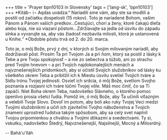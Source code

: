 +++
title = 'Prayer bpn10103 in Slovensky'
tags = ['lang-sk', 'bpn10103']
+++
*Kitáb¬ i¬ Aqdas uvádza:“ Nariadili sme vám, aby ste sa modlili a postili od začiatku dospelosti (15 rokov). Toto je nariadené Bohom, vašim Pánom a Pánom vašich predkov…Cestujúci, chorí a ženy, ktoré čakajú dieťa alebo koja, nie sú viazaní pôstom…Zdržiavajte sa jedla od úsvitu do západu slnka a vyvarujte sa, aby vás žiadosť nezbavila milosti, ktorá je ustanovená u Knihe.“
*Obdobie pôstu trvá od 2. do 20. marca.

Toto je, o môj Bože, prvý z dní, v ktorých si Svojim milovaným nariadil, aby dodržiavali pôst. Prosím Ťa pri Tvojom Ja a pri ňom, ktorý sa postil z lásky k Tebe a pre Tvoju spokojnosť – a nie zo sebectva a túžob, ani zo strachu pred Tvojím hnevom – a pri Tvojich najdokonalejších menách a najvznešenejších prídomkoch, aby si očistil Svojich služobníkov od lásky ku všetkého okrem Teba a priblížil ich k Miestu úsvitu svetiel Tvojich tváre a Sídlu trónu Tvojej jedinosti. Osvieť ich srdcia, ó môj Bože, svetlom Svojho poznania a rozjasni ich tváre lúčmi Tvojej vôle. Máš moc činiť, čo sa Ti zapáči. Niet Boha okrem Teba, nadovšetko Slávneho, o ktorého pomoc úpenlivo prosia všetci ľudia.
Pomôž im, ó môj Bože, aby Ťa učinili víťazným a velebili Tvoje Slovo. Dovoľ im potom, aby boli ako ruky Tvojej Veci medzi Tvojimi služobníkmi a učiň ich zjaviteľmi Tvojho náboženstva a Tvojich znamení uprostred ľudstva takým spôsobom, aby sa celý svet naplnil Tvojou pripomienkou a chválou a Tvojimi dôkazmi a svedectvami. Ty si, vskutku, nadovšetko Štedrý, Najvznešenejší, Najsilnejší, Mocný a Milosrdný.

-- Bahá'u'lláh
